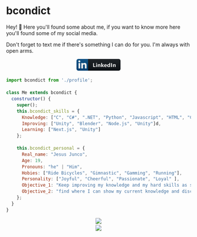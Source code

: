 # bcondict
Hey! :wave: Here you'll found some about me, if you want to know more here you'll found some of my social media.

Don't forget to text me if there's something I can do for you. I'm always with open arms. 
<p align="center">
    <!-- For more icons please follow  https://github.com/MikeCodesDotNET/ColoredBadges -->
    <a href="https://www.linkedin.com/in/dev-jesus-junco/">
        <img src="https://github.com/bcondict/bcondict/blob/main/assets/linkedin.png" alt="linkedin" width="120" hight="50">
    </a>
</p>

```js
import bcondict from './profile';

class Me extends bcondict {
  constructor() {
    super();
    this.bcondict_skills = {
      Knowledge: ["C", "C#", ".NET", "Python", "Javascript", "HTML", "CSS", "SQL"],
      Improving: ["Unity", "Blender", "Node.js", "Unity"]d,
      Learning: ["Next.js", "Unity"]
    };

    this.bcondict_personal = {
      Real_name: "Jesus Junco",
      Age: 19,
      Pronouns: "he" | "Him",
      Hobies: ["Ride Bicycles", "Gimnastic", "Gamming", "Running"],
      Personality: ["Joyful", "Cheerful", "Passionate", "Loyal" ],
      Objective_1: "Keep improving my knowledge and my hard skills as soft skills",
      Objective_2: "find where I can show my current knowledge and discover Tech world from inside"
    };
  }
}
```

<div align="center">
    <div href="https://github.com/bcondict/github-readme-stats"> 
        <img src="https://github-readme-stats.vercel.app/api?username=bcondict&&show_icons=true&theme=radical"/>
    </div>
    <div align="center">
        <img src="https://github-profile-trophy.vercel.app/?username=bcondict&theme=dracula&margin-w=20)](https://github.com/bcondict/github-profile-trophy"/>
    </div>
</div>
